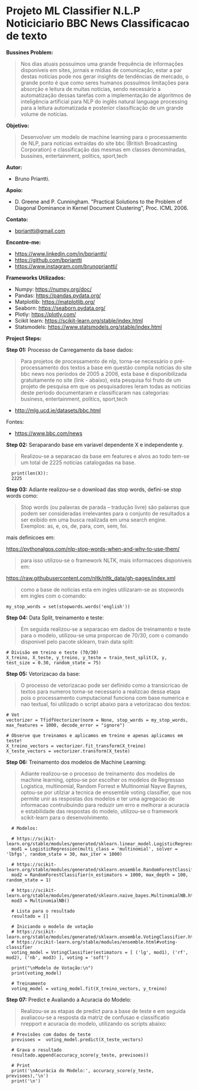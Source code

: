 # Projeto ML Classifier N.L.P Noticiciario BBC News Classificacao de texto

__Bussines Problem:__
> Nos dias atuais possuímos uma grande frequência de informações disponíveis em sites, jornais e mídias de comunicação, estar a par destas notícias pode nos gerar insights de tendências de mercado, o grande ponto é que como seres humanos possuímos limitações para absorção e leitura de muitas notícias, sendo necessário a automatização dessas tarefas com a implementação de algoritmos de inteligência artificial para NLP do inglês natural language processing para a leitura automatizada e posterior classificação de um grande volume de notícias.

__Objetivo:__   
> Desenvolver um modelo de machine learning para o processamento de NLP, para notícias extraídas do site bbc (British Broadcasting Corporation) e classificação das mesmas em classes denominadas, bussines, entertainment, politics, sport,tech

__Autor:__  
   - Bruno Priantti.

__Apoio:__
- D. Greene and P. Cunningham. "Practical Solutions to the Problem of Diagonal Dominance in Kernel Document Clustering", Proc. ICML 2006.
    
__Contato:__  
  - bpriantti@gmail.com

__Encontre-me:__  
   -  https://www.linkedin.com/in/bpriantti/  
   -  https://github.com/bpriantti
   -  https://www.instagram.com/brunopriantti/
   
__Frameworks Utilizados:__

- Numpy: https://numpy.org/doc/  
- Pandas: https://pandas.pydata.org/
- Matplotlib: https://matplotlib.org/ 
- Seaborn: https://seaborn.pydata.org/  
- Plotly: https://plotly.com/  
- Scikit learn: https://scikit-learn.org/stable/index.html
- Statsmodels: https://www.statsmodels.org/stable/index.html

__Project Steps:__

__Step 01:__ Processo de Carregamento da base dados:

> Para projetos de processamento de nlp, torna-se necessário o pré-processamento dos textos a base em questão compila notícias do site bbc news nos períodos de 2005 a 2006, esta base é disponibilizada gratuitamente no site (link - abaixo), esta pesquisa foi fruto de um projeto de pesquisa em que os pesquisadores leram todas as notícias deste período documentaram e classificaram nas categorias: business, entertainment, politics, sport,tech

- http://mlg.ucd.ie/datasets/bbc.html

Fontes:
- https://www.bbc.com/news

__Step 02:__ Seraparando base em variavel dependente X e independente y.

> Realizou-se a separacao da base em features e alvos ao todo tem-se um total de 2225 noticias catalogadas na base.

      print(len(X)):
      2225
  
__Step 03:__ Adiante realizou-se o download das stop words, defini-se stop words como:

> Stop words (ou palavras de parada – tradução livre) são palavras que podem ser consideradas irrelevantes para o conjunto de resultados a ser exibido em uma busca realizada em uma search engine. Exemplos: as, e, os, de, para, com, sem, foi.

mais definicoes em:

https://pythonalgos.com/nlp-stop-words-when-and-why-to-use-them/

> para isso utilizou-se o framework NLTK, mais informacoes disponiveis em:

https://raw.githubusercontent.com/nltk/nltk_data/gh-pages/index.xml

> como a base de noticias esta em ingles utilizaram-se as stopwords em ingles com o comando:

    my_stop_words = set(stopwords.words('english'))

__Step 04:__ Data Split, treinamento e teste:

> Em seguida realizou-se a separacao em dados de treinamento e teste para o modelo, utilizou-se uma proporcao de 70/30, com o comando disponivel pelo pacote sklearn, train data split:

    # Divisão em treino e teste (70/30)
    X_treino, X_teste, y_treino, y_teste = train_test_split(X, y, test_size = 0.30, random_state = 75)

__Step 05:__ Vetorizacao da base:

> O processo de vetorizacao pode ser definido como a transicricao de textos para numeros torna-se necessario a realizcao dessa etapa pois o processamento cumputacional funciona com base numerica e nao textual, foi utilizado o script abaixo para a vetorizacao dos textos:

    # Vet
    vectorizer = TfidfVectorizer(norm = None, stop_words = my_stop_words, max_features = 1000, decode_error = "ignore")

    # Observe que treinamos e aplicamos em treino e apenas aplicamos em teste!
    X_treino_vectors = vectorizer.fit_transform(X_treino)
    X_teste_vectors = vectorizer.transform(X_teste)
    
__Step 06:__ Treinamento dos modelos de Machine Learning:

> Adiante realizou-se o processo de treinamento dos modelos de  machine learning, optou-se por escolher os modelos de Regressao Logistica, multinomial, Random Forrest e Multinomial Nayve Baynes, optou-se por utilziar a tecnica de enssemble voting classifier, que nos permite unir as respostas dos modelos e ter uma agregacao de informacao contruibuindo para reduzir um erro e melhorar a acuracia e estabilidade das respostas do modelo, utilizou-se o framework scikit-learn para o desenvolvimento.

      # Modelos:

      # https://scikit-learn.org/stable/modules/generated/sklearn.linear_model.LogisticRegression.html
      mod1 = LogisticRegression(multi_class = 'multinomial', solver = 'lbfgs', random_state = 30, max_iter = 1000)

      # https://scikit-learn.org/stable/modules/generated/sklearn.ensemble.RandomForestClassifier.html
      mod2 = RandomForestClassifier(n_estimators = 1000, max_depth = 100, random_state = 1)

      # https://scikit-learn.org/stable/modules/generated/sklearn.naive_bayes.MultinomialNB.html
      mod3 = MultinomialNB()

      # Lista para o resultado
      resultado = []

      # Iniciando o modelo de votação
      # https://scikit-learn.org/stable/modules/generated/sklearn.ensemble.VotingClassifier.html
      # https://scikit-learn.org/stable/modules/ensemble.html#voting-classifier
      voting_model = VotingClassifier(estimators = [ ('lg', mod1), ('rf', mod2), ('nb', mod3) ], voting = 'soft')

      print("\nModelo de Votação:\n")
      print(voting_model)
      
      # Treinamento
      voting_model = voting_model.fit(X_treino_vectors, y_treino)
    

__Step 07:__ Predict e Avaliando a Acuracia do Modelo:

> Realizou-se as etapas de predict para a base de teste e em seguida avaliacou-se a resposta da matriz de confusao e classificatio nrepport e acuracia do modelo, utilizando os scripts abaixo:

      # Previsões com dados de teste
      previsoes =  voting_model.predict(X_teste_vectors)

      # Grava o resultado
      resultado.append(accuracy_score(y_teste, previsoes))

      # Print
      print('\nAcurácia do Modelo:', accuracy_score(y_teste, previsoes),'\n')
      print('\n')
